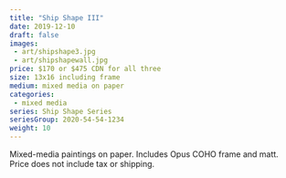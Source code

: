 ```yaml
---
title: "Ship Shape III"
date: 2019-12-10
draft: false
images:
 - art/shipshape3.jpg
 - art/shipshapewall.jpg
price: $170 or $475 CDN for all three
size: 13x16 including frame
medium: mixed media on paper
categories:
 - mixed media
series: Ship Shape Series
seriesGroup: 2020-54-54-1234
weight: 10
---
```


Mixed-media paintings on paper. Includes Opus COHO frame and matt. Price does not include tax or shipping.
